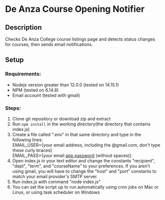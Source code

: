# De Anza Course Opening Notifier

## Description
  Checks De Anza College course listings page and detects status changes for courses, then sends email notifications.

## Setup

### Requirements:
- Nodejs version greater than 12.0.0 (tested on 14.15.1)
- NPM (tested on 6.14.8)
- Email account (tested with gmail)

### Steps:
1. Clone git repository or download zip and extract
2. Run `npm install` in the working directory(the directory that contains index.js)
3. Create a file called ".env" in that same directory and type in the following lines:  
  EMAIL_USER={your email address, including the @gmail.com, don't type these curly braces}  
  EMAIL_PASS={your email [app password](https://support.google.com/accounts/answer/185833?hl=en) (without spaces)}
4. Open index.js in your text editor and change the constants "recipient", "dept", "term", and "courseName" to your preferences. If you aren't using gmail, you will have to change the "host" and "port" constants to match your email provider's SMTP server.
5. Run index.js with command "node index.js"
6. You can set the script up to run automatically using cron jobs on Mac or Linux, or using task scheduler on Windows
